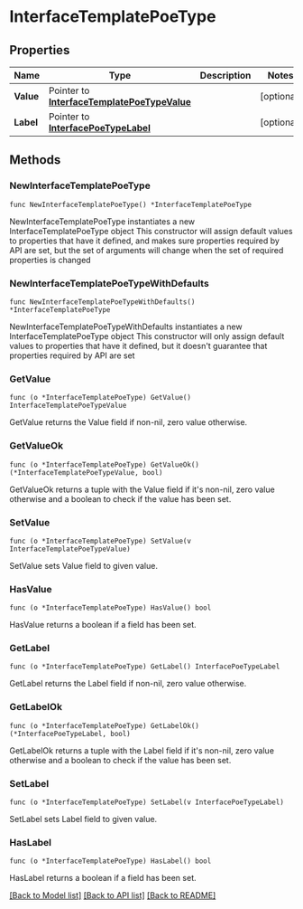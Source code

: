 # InterfaceTemplatePoeType

## Properties

Name | Type | Description | Notes
------------ | ------------- | ------------- | -------------
**Value** | Pointer to [**InterfaceTemplatePoeTypeValue**](InterfaceTemplatePoeTypeValue.md) |  | [optional] 
**Label** | Pointer to [**InterfacePoeTypeLabel**](InterfacePoeTypeLabel.md) |  | [optional] 

## Methods

### NewInterfaceTemplatePoeType

`func NewInterfaceTemplatePoeType() *InterfaceTemplatePoeType`

NewInterfaceTemplatePoeType instantiates a new InterfaceTemplatePoeType object
This constructor will assign default values to properties that have it defined,
and makes sure properties required by API are set, but the set of arguments
will change when the set of required properties is changed

### NewInterfaceTemplatePoeTypeWithDefaults

`func NewInterfaceTemplatePoeTypeWithDefaults() *InterfaceTemplatePoeType`

NewInterfaceTemplatePoeTypeWithDefaults instantiates a new InterfaceTemplatePoeType object
This constructor will only assign default values to properties that have it defined,
but it doesn't guarantee that properties required by API are set

### GetValue

`func (o *InterfaceTemplatePoeType) GetValue() InterfaceTemplatePoeTypeValue`

GetValue returns the Value field if non-nil, zero value otherwise.

### GetValueOk

`func (o *InterfaceTemplatePoeType) GetValueOk() (*InterfaceTemplatePoeTypeValue, bool)`

GetValueOk returns a tuple with the Value field if it's non-nil, zero value otherwise
and a boolean to check if the value has been set.

### SetValue

`func (o *InterfaceTemplatePoeType) SetValue(v InterfaceTemplatePoeTypeValue)`

SetValue sets Value field to given value.

### HasValue

`func (o *InterfaceTemplatePoeType) HasValue() bool`

HasValue returns a boolean if a field has been set.

### GetLabel

`func (o *InterfaceTemplatePoeType) GetLabel() InterfacePoeTypeLabel`

GetLabel returns the Label field if non-nil, zero value otherwise.

### GetLabelOk

`func (o *InterfaceTemplatePoeType) GetLabelOk() (*InterfacePoeTypeLabel, bool)`

GetLabelOk returns a tuple with the Label field if it's non-nil, zero value otherwise
and a boolean to check if the value has been set.

### SetLabel

`func (o *InterfaceTemplatePoeType) SetLabel(v InterfacePoeTypeLabel)`

SetLabel sets Label field to given value.

### HasLabel

`func (o *InterfaceTemplatePoeType) HasLabel() bool`

HasLabel returns a boolean if a field has been set.


[[Back to Model list]](../README.md#documentation-for-models) [[Back to API list]](../README.md#documentation-for-api-endpoints) [[Back to README]](../README.md)


